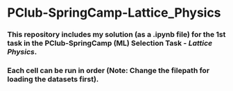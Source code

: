 # PClub-SpringCamp-Lattice_Physics

### This repository includes my solution (as a .ipynb file) for the 1st task in the PClub-SpringCamp (ML) Selection Task - ***Lattice Physics***.
### Each cell can be run in order (Note: Change the filepath for loading the datasets first).
